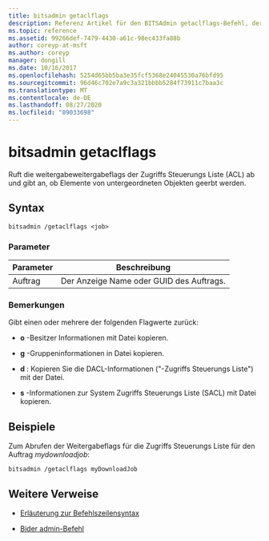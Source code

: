 ```yaml
---
title: bitsadmin getaclflags
description: Referenz Artikel für den BITSAdmin getaclflags-Befehl, der die weitergabeweitergabeflags der Zugriffs Steuerungs Liste (ACL) abruft.
ms.topic: reference
ms.assetid: 99266def-7479-4430-a61c-98ec433fa88b
author: coreyp-at-msft
ms.author: coreyp
manager: dongill
ms.date: 10/16/2017
ms.openlocfilehash: 5254d65bb5ba3e35fcf5368e24045530a76bfd95
ms.sourcegitcommit: 96d46c702e7a9c3a321bbbb5284f73911c7baa3c
ms.translationtype: MT
ms.contentlocale: de-DE
ms.lasthandoff: 08/27/2020
ms.locfileid: "89033698"
---
```

# <a name="bitsadmin-getaclflags"></a>bitsadmin getaclflags

Ruft die weitergabeweitergabeflags der Zugriffs Steuerungs Liste (ACL) ab und gibt an, ob Elemente von untergeordneten Objekten geerbt werden.

## <a name="syntax"></a>Syntax

```
bitsadmin /getaclflags <job>
```

### <a name="parameters"></a>Parameter

| Parameter | Beschreibung |
| --------- | ----------- |
| Auftrag | Der Anzeige Name oder GUID des Auftrags. |

### <a name="remarks"></a>Bemerkungen

Gibt einen oder mehrere der folgenden Flagwerte zurück:

- **o** -Besitzer Informationen mit Datei kopieren.

- **g** -Gruppeninformationen in Datei kopieren.

- **d** : Kopieren Sie die DACL-Informationen ("-Zugriffs Steuerungs Liste") mit der Datei.

- **s** -Informationen zur System Zugriffs Steuerungs Liste (SACL) mit Datei kopieren.

## <a name="examples"></a>Beispiele

Zum Abrufen der Weitergabeflags für die Zugriffs Steuerungs Liste für den Auftrag *mydownloadjob*:

```
bitsadmin /getaclflags myDownloadJob
```

## <a name="additional-references"></a>Weitere Verweise

- [Erläuterung zur Befehlszeilensyntax](command-line-syntax-key.md)

- [Bider admin-Befehl](bitsadmin.md)
